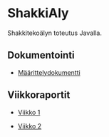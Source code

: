 # ShakkiAly

Shakkitekoälyn toteutus Javalla. 

## Dokumentointi

* [Määrittelydokumentti](./dokumentaatio/maarittelydokumentti.md)


## Viikkoraportit

* [Viikko 1](./dokumentaatio/viikkoraportit/viikko1.md)

* [Viikko 2](./dokumentaatio/viikkoraportit/viikko2.md)